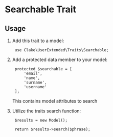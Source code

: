 # Searchable Trait

## Usage
1. Add this trait to a model:

        use Clake\UserExtended\Traits\Searchable;
    
2. Add a protected data member to your model:
        
        protected $searchable = [
            'email',
            'name',
            'surname',
            'username'
        ];
            
    This contains model attributes to search
    
3. Utilize the traits search function:

        $results = new Model();

        return $results->search($phrase);